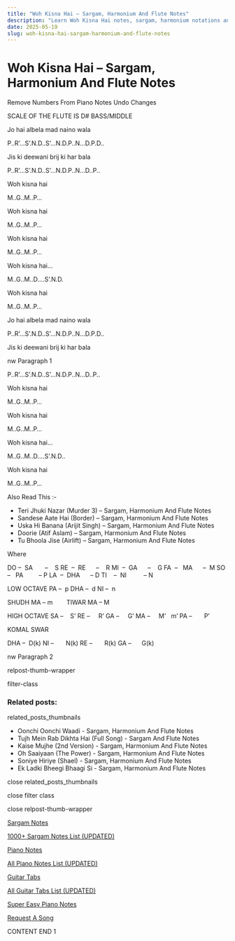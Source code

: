 ```yaml
---
title: "Woh Kisna Hai – Sargam, Harmonium And Flute Notes"
description: "Learn Woh Kisna Hai notes, sargam, harmonium notations and flute notes. Easy step-by-step tutorial for beginners."
date: 2025-05-19
slug: woh-kisna-hai-sargam-harmonium-and-flute-notes
---
```


# Woh Kisna Hai – Sargam, Harmonium And Flute Notes

Remove Numbers From Piano Notes
Undo Changes

SCALE OF THE FLUTE IS D# BASS/MIDDLE

Jo hai albela mad naino wala

P..R’…S’.N.D..S’…N.D.P..N…D.P.D..

Jis ki deewani brij ki har bala

P..R’…S’.N.D..S’…N.D.P..N…D..P..

Woh kisna hai

M..G..M..P…

Woh kisna hai

M..G..M..P…

Woh kisna hai

M..G..M..P…

Woh kisna hai…

M..G..M..D….S’.N.D.

Woh kisna hai

M..G..M..P…

Jo hai albela mad naino wala

P..R’…S’.N.D..S’…N.D.P..N…D.P.D..

Jis ki deewani brij ki har bala

nw Paragraph 1

P..R’…S’.N.D..S’…N.D.P..N…D..P..

Woh kisna hai

M..G..M..P…

Woh kisna hai

M..G..M..P…

Woh kisna hai…

M..G..M..D….S’.N.D..

Woh kisna hai

M..G..M..P…

Also Read This :-

* Teri Jhuki Nazar (Murder 3) – Sargam, Harmonium And Flute Notes
* Sandese Aate Hai (Border) – Sargam, Harmonium And Flute Notes
* Uska Hi Banana (Arijit Singh) – Sargam, Harmonium And Flute Notes
* Doorie (Atif Aslam) – Sargam, Harmonium And Flute Notes
* Tu Bhoola Jise (Airlift) – Sargam, Harmonium And Flute Notes

Where

DO –  SA       –    S
RE  –  RE      –    R
MI  –  GA      –    G
FA  –   MA      –  M
SO  –   PA         – P
LA  –  DHA      – D
TI    –  NI          – N

LOW OCTAVE
PA –  p
DHA –  d
NI –  n

SHUDH MA – m        TIWAR MA – M

HIGH OCTAVE
SA –    S’
RE –     R’
GA –     G’
MA –     M’   m’
PA –       P’

KOMAL SWAR

DHA –  D(k)
NI –       N(k)
RE –       R(k)
GA –      G(k)

nw Paragraph 2

relpost-thumb-wrapper

filter-class

### Related posts:

related_posts_thumbnails

* Oonchi Oonchi Waadi - Sargam, Harmonium And Flute Notes
* Tujh Mein Rab Dikhta Hai (Full Song) - Sargam And Flute Notes
* Kaise Mujhe (2nd Version) - Sargam, Harmonium And Flute Notes
* Oh Saaiyaan (The Power) - Sargam, Harmonium And Flute Notes
* Soniye Hiriye (Shael) - Sargam, Harmonium And Flute Notes
* Ek Ladki Bheegi Bhaagi Si - Sargam, Harmonium And Flute Notes

close related_posts_thumbnails

close filter class

close relpost-thumb-wrapper

[Sargam Notes](https://www.notationsworld.com/sargam-notes.html)

[1000+ Sargam Notes List (UPDATED)](https://www.notationsworld.com/all-songs-list-sargam-notes.html)

[Piano Notes](https://www.notationsworld.com/piano-notes.html)

[All Piano Notes List (UPDATED)](https://www.notationsworld.com/all-songs-list-piano-notes.html)

[Guitar Tabs](https://www.notationsworld.com/guitar-tabs.html)

[All Guitar Tabs List (UPDATED)](https://www.notationsworld.com/all-songs-list-guitar-tabs.html)

[Super Easy Piano Notes](https://studywall.in/)

[Request A Song](https://www.notationsworld.com/request-a-song.html)

CONTENT END 1

